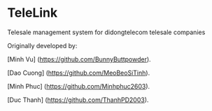 # TeleLink
Telesale management system for didongtelecom telesale companies

Originally developed by:

[Minh Vu] (https://github.com/BunnyButtpowder).

[Dao Cuong] (https://github.com/MeoBeoSiTinh).

[Minh Phuc] (https://github.com/Minhphuc2603).

[Duc Thanh] (https://github.com/ThanhPD2003).
